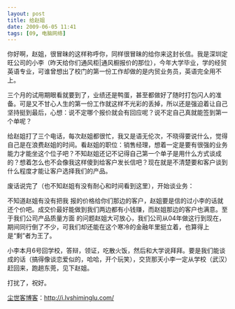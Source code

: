 ```yaml
---
layout: post
title: 给赵姐
date: 2009-06-05 11:41
tags: [09, 电脑网络]
---
```

你好啊，赵姐，很冒昧的这样称呼你，同样很冒昧的给你来这封长信。我是深圳定旺公司的小李（昨天给你们通风柜|通风橱报价的那位），今年大学毕业，学的经贸英语专业，可谁曾想出了校门的第一份工作却做的是内贸业务员，英语完全用不上。

三个月的试用期眼看就要到了，业绩还是鸭蛋，甚至都做好了随时打包闪人的准备。可是又不甘心人生的第一份工作就这样不光彩的丢掉，所以还是强迫着让自己坚持挺到最后，心想：说不定哪个报价就会有回应呢？说不定自己真就能签到第一个单呢？

给赵姐打了三个电话，每次赵姐都很忙，我又是语无伦次，不晓得要说什么，觉得自己是在浪费赵姐的时间。看赵姐的职位：销售经理，想着一定是要有很强的业务能力才能坐这个位子吧？不知赵姐还记不记得自己第一个单子是用什么方式谈成的？想着怎么也不会像我这样傻到给客户发长信吧？现在就是不清楚要和客户谈到什么程度才能让客户选择我们的产品。

废话说完了（也不知赵姐有没有耐心和时间看到这里），开始谈业务：

不知道赵姐有没有把我 报的价格给你们那边的客户，赵姐要是信的过小李的话就还个价吧。成交价最好能做到我们两边都有小钱赚，而赵姐那边的客户也满意。至于我们公司产品质量方面 的问题赵姐大可放心，我们公司从04年做这行到现在，期间同行倒了不少，可我们却还能在这个寒冷的金融年里挺立着，也算得上是“剩”者为王了。

小李本月6号回学校，答辩，领证，吃散火饭，然后和大学说拜拜。要是我们能谈成的话（搞得像谈恋爱似的，哈哈，开个玩笑），交货那天小李一定从学校（武汉）赶回来，跑趟东莞，见下赵姐。

打扰了，祝好。

<a href="http://i.lvshiminglu.com/">尘世客博客</a>：<a href="http://i.lvshiminglu.com/">http://i.lvshiminglu.com/</a>

